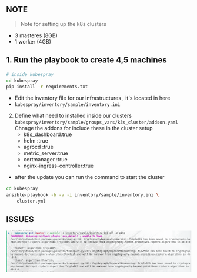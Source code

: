 ## NOTE 
>  Note for setting up the k8s clusters

- 3 masteres (8GB)
- 1 worker (4GB)


## 1. Run the playbook to create 4,5 machines 
```bash 
# inside kubespray 
cd kubespray 
pip install -r requirements.txt 
```
- Edit the inventory file for our infrastructures , it's located in here 
- `kubespray/inventory/sample/inventory.ini`

2. Define what need to installed inside our clusters 
    `kubespray/inventory/sample/groups_vars/k3s_cluster/addson.yaml`
    Chnage the addons for include these in the cluster setup
    - k8s_dashboard:true 
    - helm :true 
    - agrocd :true 
    - metric_server:true 
    - certmanager :true 
    - nginx-ingress-controller:true 
+ after the update you can run the command to start the cluster 
```bash 
cd kubespray
ansible-playbook -b -v -i inventory/sample/inventory.ini \
    cluster.yml
```



## ISSUES
![alt text](image.png)